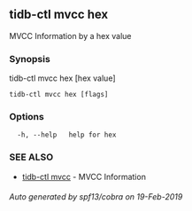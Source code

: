 ## tidb-ctl mvcc hex

MVCC Information by a hex value

### Synopsis


tidb-ctl mvcc hex [hex value]

```
tidb-ctl mvcc hex [flags]
```

### Options

```
  -h, --help   help for hex
```

### SEE ALSO
* [tidb-ctl mvcc](tidb-ctl_mvcc.md)	 - MVCC Information

###### Auto generated by spf13/cobra on 19-Feb-2019
